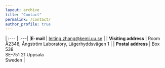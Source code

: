 ```yaml
---
layout: archive
title: "Contact"
permalink: /contact/
author_profile: true
---
```



| :--- | :---|
|**E-mail** | [leiting.zhang@kemi.uu.se](mailto:leiting.zhang@kemi.uu.se) |
| **Visiting address** | Room Å2348, Ångström Laboratory, Lägerhyddsvägen 1 |
| **Postal address** | Box 538<br />SE-751 21 Uppsala<br />Sweden |





